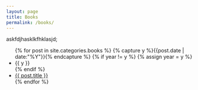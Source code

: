 ```yaml
---
layout: page
title: Books
permalink: /books/
---
```

askfdjhasklkfhklasjd;

<ul class="listing">
{% for post in site.categories.books %}
  {% capture y %}{{post.date | date:"%Y"}}{% endcapture %}
  {% if year != y %}
    {% assign year = y %}
    <li class="listing-seperator">{{ y }}</li>
  {% endif %}
  <li class="listing-item">
    <a href="{{ site.baseurl }}{{ post.url }}" title="{{ post.title }}">{{ post.title }}</a>
  </li>
{% endfor %}
</ul>
